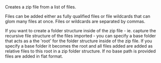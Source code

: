﻿Creates a zip file from a list of files.Files can be added either as fully qualified files or file wildcards that can glom many files at once. Files or wildcards are separated by commas.If you want to create a folder structure inside of the zip file - ie. capture the recursive file structure of the files imported - you can specify a base folder that acts as a the 'root' for the folder structure inside of the zip file. If you specify a base folder it becomes the root and all files added are added as relative files to this root in a zip folder structure. If no base path is provided files are added in flat format.